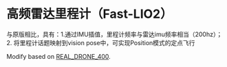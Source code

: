 # 高频雷达里程计（Fast-LIO2）
与原版相比，具有：1.通过IMU插值，里程计频率与雷达imu频率相当（200hz）； 2. 将里程计话题映射到vision pose中，可实现Position模式的定点飞行

Modify based on  [REAL_DRONE_400](https://github.com/NEU-REAL/REAL_DRONE_400).
